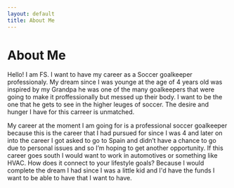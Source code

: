```yaml
---
layout: default
title: About Me
---
```

# About Me
Hello! I am FS.
I want to have my career as a Soccer goalkeeper professionaly. My dream since I was younge at the age of 4 years old was inspired by my Grandpa he was one of the many goalkeepers that were going to make it proffessionally but messed up their body. I want to be the one that he gets to see in the higher leuges of soccer. The desire and hunger I have for this carreer is unmatched. 

My career at the moment I am going for is a professional soccer goalkeeper because this is the career that I had pursued for since I was 4 and later on into the career I got asked to go to Spain and didn’t have a chance to go due to personal issues and so I’m hoping to get another opportunity. If this career goes south I would want to work in automotives or something like HVAC.
How does it connect to your lifestyle goals?
Because I would complete the dream I had since I was a little kid and I'd have the funds I want to be able to have that I want to have.

